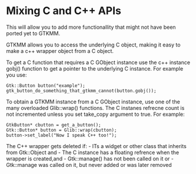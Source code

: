 # Mixing C and C++ APIs 
This will allow you to add more functionallity that might not have been ported yet to GTKMM.

GTKMM allows you to access the underlying C object, making it easy to make a c++ wrapper object from a C object.

To get a C function that requires a C GObject instance use the c++ instance gobj() function to get a pointer to the underlying C instance.
For example you use:

    Gtk::Button button("example");
    gtk_button_do_something_that_gtkmm_cannot(button.gobj());

To obtain a GTKMM instance from a C GObject instance, use one of the many overloaded Glib::wrap() functions. The C instanes refrecne count is not incremented unless you set take_copy argument to true. For example:

    GtkButton* cbutton = get_a_button();
    Gtk::Button* button = Glib::wrap(cbutton);
    button->set_label("Now I speak C++ too!");

The C++ wrapper gets deleted if:
    - ITs a widget or other class that inherits from Gtk::Object and
    - The C instance has a floating refrence when the wrapper is created,and
    - Gtk::manage() has not been called on it or
    - Gtk::manage was called on it, but never added or was later removed